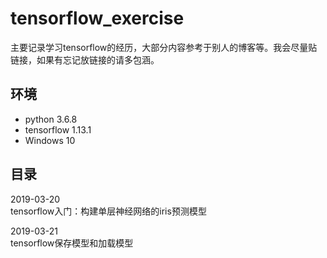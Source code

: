 # tensorflow_exercise
主要记录学习tensorflow的经历，大部分内容参考于别人的博客等。我会尽量贴链接，如果有忘记放链接的请多包涵。
## 环境
+ python 3.6.8
+ tensorflow 1.13.1
+ Windows 10
## 目录
2019-03-20  
tensorflow入门：构建单层神经网络的iris预测模型

2019-03-21  
tensorflow保存模型和加载模型
